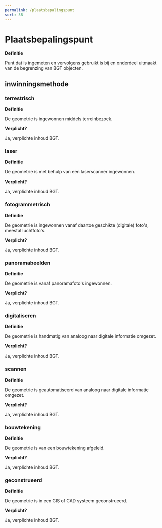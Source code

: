 ```yaml
---
permalink: /plaatsbepalingspunt
sort: 38
---
```


Plaatsbepalingspunt
===================

**Definitie**

Punt dat is ingemeten en vervolgens gebruikt is bij en onderdeel uitmaakt van de
begrenzing van BGT objecten.

inwinningsmethode
-----------------

### terrestrisch

**Definitie**

De geometrie is ingewonnen middels terreinbezoek.

**Verplicht?**

Ja, verplichte inhoud BGT.

### laser

**Definitie**

De geometrie is met behulp van een laserscanner ingewonnen.

**Verplicht?**

Ja, verplichte inhoud BGT.

### fotogrammetrisch

**Definitie**

De geometrie is ingewonnen vanaf daartoe geschikte (digitale) foto's, meestal
luchtfoto's.

**Verplicht?**

Ja, verplichte inhoud BGT.

### panoramabeelden

**Definitie**

De geometrie is vanaf panoramafoto's ingewonnen.

**Verplicht?**

Ja, verplichte inhoud BGT.

### digitaliseren

**Definitie**

De geometrie is handmatig van analoog naar digitale informatie omgezet.

**Verplicht?**

Ja, verplichte inhoud BGT.

### scannen

**Definitie**

De geometrie is geautomatiseerd van analoog naar digitale informatie omgezet.

**Verplicht?**

Ja, verplichte inhoud BGT.

### bouwtekening

**Definitie**

De geometrie is van een bouwtekening afgeleid.

**Verplicht?**

Ja, verplichte inhoud BGT.

### geconstrueerd

**Definitie**

De geometrie is in een GIS of CAD systeem geconstrueerd.

**Verplicht?**

Ja, verplichte inhoud BGT.
